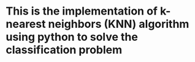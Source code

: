 # This is the implementation of k-nearest neighbors (KNN) algorithm using python to solve the classification problem

